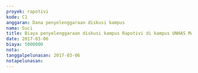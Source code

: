 ```yaml
---
proyek: rapotivi
kode: C1
anggaran: Dana penyelenggaraan diskusi kampus
nama: Suci
title: Biaya penyelenggaraan diskusi kampus Rapotivi di kampus UNHAS Makassar
date: 2017-03-06
biaya: 5000000
nota:
tanggalpelunasan: 2017-03-06
notapelunasan:
---
```

